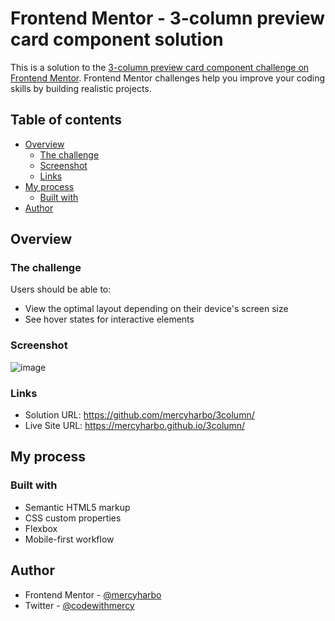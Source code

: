 # Frontend Mentor - 3-column preview card component solution

This is a solution to the [3-column preview card component challenge on Frontend Mentor](https://www.frontendmentor.io/challenges/3column-preview-card-component-pH92eAR2-). Frontend Mentor challenges help you improve your coding skills by building realistic projects. 

## Table of contents

- [Overview](#overview)
  - [The challenge](#the-challenge)
  - [Screenshot](#screenshot)
  - [Links](#links)
- [My process](#my-process)
  - [Built with](#built-with)
- [Author](#author)

## Overview

### The challenge

Users should be able to:

- View the optimal layout depending on their device's screen size
- See hover states for interactive elements

### Screenshot

![image](https://user-images.githubusercontent.com/64808015/113495486-0c9ff600-94ea-11eb-83fb-d2103ad359d3.png)

### Links

- Solution URL: https://github.com/mercyharbo/3column/
- Live Site URL: https://mercyharbo.github.io/3column/

## My process

### Built with

- Semantic HTML5 markup
- CSS custom properties
- Flexbox
- Mobile-first workflow

## Author

- Frontend Mentor - [@mercyharbo](https://www.frontendmentor.io/profile/mercyharbo)
- Twitter - [@codewithmercy](https://www.twitter.com/codewithmercy)
